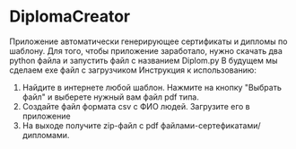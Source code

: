 # DiplomaCreator
Приложение автоматически генерирующее сертификаты и дипломы по шаблону.
Для того, чтобы приложение заработало, нужно скачать два python файла и запустить файл с названием Diplom.py
В будущем мы сделаем exe файл с загрузчиком
Инструкция к использованию:
1. Найдите в интернете любой шаблон. Нажмите на кнопку "Выбрать файл" и выберете нужный вам файл pdf типа.
2. Создайте файл формата csv с ФИО людей. Загрузите его в приложение
3. На выходе получите zip-файл с pdf файлами-сертефикатами/дипломами.
